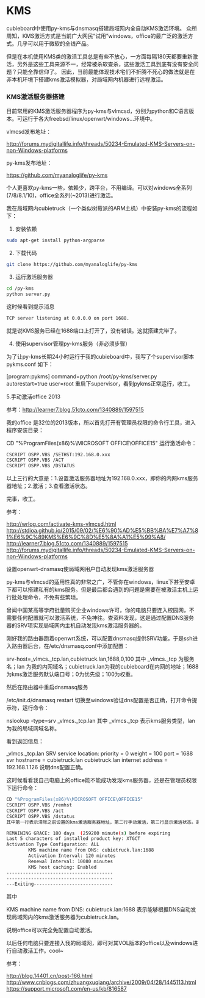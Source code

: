 # KMS

cubieboard中使用py-kms与dnsmasq搭建局域网内全自动KMS激活环境。
众所周知，KMS激活方式是当前广大网民“试用”windows，office的最广泛的激活方式。几乎可以用于微软的全线产品。

<!-- more -->

但是在本机使用KMS类的激活工具总是有些不放心，一方面每隔180天都要重新激活，另外是这些工具来源不一，经常被杀软查杀，这些激活工具到底有没有安全问题？只能全靠信仰了。
因此，当前最能体现技术宅们不折腾不死心的做法就是在非本机环境下搭建kms激活模拟器，对局域网内机器进行远程激活。

### KMS激活服务器搭建

目前常用的KMS激活服务器程序为py-kms与vlmcsd，分别为python和C语言版本。可运行于各大freebsd/linux/openwrt/windows...环境中。

vlmcsd发布地址：

http://forums.mydigitallife.info/threads/50234-Emulated-KMS-Servers-on-non-Windows-platforms

py-kms发布地址：

https://github.com/myanaloglife/py-kms

个人更喜欢py-kms一些，依赖少，跨平台，不用编译。可以对windows全系列(7/8/8.1/10)，office全系列(~2013)进行激活。

我在局域网内cubietruck（一个类似树莓派的ARM主机）中安装py-kms的流程如下：

1. 安装依赖
``` bash
sudo apt-get install python-argparse
```
2. 下载代码
``` bash
git clone https://github.com/myanaloglife/py-kms
```
3. 运行激活服务器
``` bash
cd /py-kms
python server.py
```
这时候看到提示消息
``` bash
TCP server listening at 0.0.0.0 on port 1688.
```
就是说KMS服务已经在1688端口上打开了，没有错误。这就搭建完毕了。

4. 使用supervisor管理py-kms服务（非必须步骤）

为了让py-kms长期24小时运行于我的cubieboard中，我写了个supervisor脚本 pykms.conf 如下：

[program:pykms]
command=python /root/py-kms/server.py
autorestart=true
user=root
重启下supervisor，看到pykms正常运行，收工。

5.手动激活office 2013

参考：http://learner7.blog.51cto.com/1340889/1597515

我的office 是32位的2013版本，所以首先打开有管理员权限的命令行工具，进入程序安装目录：

CD "%ProgramFiles(x86)%\MICROSOFT OFFICE\OFFICE15"
运行激活命令：

``` bash
CSCRIPT OSPP.VBS /SETHST:192.168.0.xxx
CSCRIPT OSPP.VBS /ACT
CSCRIPT OSPP.VBS /DSTATUS
```
以上三行的大意是：1.设置激活服务器地址为192.168.0.xxx，即你的内网kms服务器地址；2.激活；3.查看激活状态。

完事，收工。

参考：

http://wrlog.com/activate-kms-vlmcsd.html
http://stdioa.github.io/2015/09/02/%E6%90%AD%E5%BB%BA%E7%A7%81%E6%9C%89KMS%E6%9C%8D%E5%8A%A1%E5%99%A8/
http://learner7.blog.51cto.com/1340889/1597515
http://forums.mydigitallife.info/threads/50234-Emulated-KMS-Servers-on-non-Windows-platforms

设置openwrt-dnsmasq使局域网用户自动发现kms激活服务器

py-kms与vlmcsd的适用性真的非常之广，不管你在windows，linux下甚至安卓下都可以搭建私有的kms服务。但是最后都会遇到的问题是需要在被激活主机上运行批处理命令，不免有些繁琐。

曾闻中国某高等学府批量购买企业windows许可，你的电脑只要连入校园网，不需要任何配置就可以激活系统，不免神往。查资料发现，这是通过配置DNS服务器的SRV项实现局域网内主机自动发现kms激活服务器的。

刚好我的路由器跑着openwrt系统，可以配置dnsmasq提供SRV功能，于是ssh进入路由器后台，在/etc/dnsmasq.conf中添加配置：

srv-host=_vlmcs._tcp.lan,cubietruck.lan,1688,0,100
其中 _vlmcs._tcp 为服务名；lan 为我的内网域名；cubietruck.lan为我的cubieboard在内网的地址；1688为kms激活服务默认端口号；0为优先级；100为权重。

然后在路由器中重启dnsmasq服务

/etc/init.d/dnsmasq restart
切换至windows验证dns配置是否正确，打开命令提示符，运行命令：

nslookup -type=srv _vlmcs._tcp.lan
其中 _vlmcs._tcp 表示kms服务类型，lan为我的局域网域名称。

看到返回信息：

_vlmcs._tcp.lan SRV service location:
          priority       = 0
          weight         = 100
          port           = 1688
          svr hostname   = cubietruck.lan
cubietruck.lan  internet address = 192.168.1.126
说明dns配置正确。


这时候看看我自己电脑上的office能不能成功发现kms服务器，还是在管理员权限下运行命令：

``` bash
CD "%ProgramFiles(x86)%\MICROSOFT OFFICE\OFFICE15"
CSCRIPT OSPP.VBS /remhst
CSCRIPT OSPP.VBS /act
CSCRIPT OSPP.VBS /dstatus
其中第一行表示清除之前设置的kms激活服务器地址，第二行手动激活，第三行显示激活状态。最终看到信息

REMAINING GRACE: 180 days  (259200 minute(s) before expiring
Last 5 characters of installed product key: XTGCT
Activation Type Configuration: ALL
        KMS machine name from DNS: cubietruck.lan:1688
        Activation Interval: 120 minutes
        Renewal Interval: 10080 minutes
        KMS host caching: Enabled
---------------------------------------
---------------------------------------
---Exiting-----------------------------
```
其中

 KMS machine name from DNS: cubietruck.lan:1688
表示能够根据DNS自动发现局域网内的kms激活服务器为cubietruck.lan。

说明office可以完全免配置自动激活。

以后任何电脑只要连接入我的局域网，即可对其VOL版本的office以及windows进行自动激活工作。cool~

参考：

http://blog.14401.cn/post-166.html
http://www.cnblogs.com/zhuangxuqiang/archive/2009/04/28/1445113.html
https://support.microsoft.com/en-us/kb/816587
